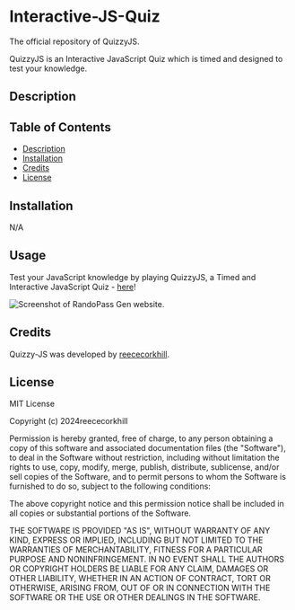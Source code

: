# Interactive-JS-Quiz
The official repository of QuizzyJS.

QuizzyJS is an Interactive JavaScript Quiz which is timed and designed to test your knowledge.

## Description


## Table of Contents

- [Description](#description)
- [Installation](#installation)
- [Credits](#credits)
- [License](#license)

## Installation

N/A

## Usage

Test your JavaScript knowledge by playing QuizzyJS, a Timed and Interactive JavaScript Quiz - <a href="https://reececorkhill.github.io/Quizzy-JS/"> here</a>!

![Screenshot of RandoPass Gen website.](assets/images/)

## Credits

Quizzy-JS was developed by <a href="https://github.com/reececorkhill">reececorkhill</a>.

## License

MIT License

Copyright (c) 2024reececorkhill

Permission is hereby granted, free of charge, to any person obtaining a copy
of this software and associated documentation files (the "Software"), to deal
in the Software without restriction, including without limitation the rights
to use, copy, modify, merge, publish, distribute, sublicense, and/or sell
copies of the Software, and to permit persons to whom the Software is
furnished to do so, subject to the following conditions:

The above copyright notice and this permission notice shall be included in all
copies or substantial portions of the Software.

THE SOFTWARE IS PROVIDED "AS IS", WITHOUT WARRANTY OF ANY KIND, EXPRESS OR
IMPLIED, INCLUDING BUT NOT LIMITED TO THE WARRANTIES OF MERCHANTABILITY,
FITNESS FOR A PARTICULAR PURPOSE AND NONINFRINGEMENT. IN NO EVENT SHALL THE
AUTHORS OR COPYRIGHT HOLDERS BE LIABLE FOR ANY CLAIM, DAMAGES OR OTHER
LIABILITY, WHETHER IN AN ACTION OF CONTRACT, TORT OR OTHERWISE, ARISING FROM,
OUT OF OR IN CONNECTION WITH THE SOFTWARE OR THE USE OR OTHER DEALINGS IN THE
SOFTWARE.

